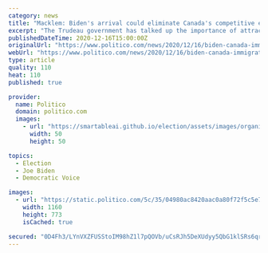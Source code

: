 ```yaml
---
category: news
title: "Macklem: Biden's arrival could eliminate Canada's competitive edge on immigration"
excerpt: "The Trudeau government has talked up the importance of attracting top global talent as part of its pursuit of stronger economic growth."
publishedDateTime: 2020-12-16T15:00:00Z
originalUrl: "https://www.politico.com/news/2020/12/16/biden-canada-immigration-445784"
webUrl: "https://www.politico.com/news/2020/12/16/biden-canada-immigration-445784"
type: article
quality: 110
heat: 110
published: true

provider:
  name: Politico
  domain: politico.com
  images:
    - url: "https://smartableai.github.io/election/assets/images/organizations/politico.com-50x50.jpg"
      width: 50
      height: 50

topics:
  - Election
  - Joe Biden
  - Democratic Voice

images:
  - url: "https://static.politico.com/5c/35/04980ac8420aac0a80f72f5c5e79/201209-krotoszynski-biden-ap.jpg"
    width: 1160
    height: 773
    isCached: true

secured: "0D4Fh3/LYnVXZFUSStoIM98hZ1l7pQOVb/uCsRJh5DeXUdyy5QbG1klSRs6qrqgPI5vAVCCcXfu4mrqekonTRQmWF6uYqLdQC1NwGCBolGJFEx+iwL1gUqz33+Io2zD/02w14aGgMP/lObB6AecfpdeNCOKM8axWLSCpMV+lrRALbNeNYaJa7j5lvFDfTdX4qnfQRr90DkagqXqagXqdQ6p0IH0SIWWKGTSL420NZZyPXqWGfd8KQAtbFe3u29QbeqeTske46/qyvKdBK+EzwnPMEfBYApM8sI1pUqJPKQ4WYtzj3FDcdEkosF/DYB1IgGX+llH9ChvzX0a/sftNPHst1n6s8p/ks6FJ1tCWY4o=;xw8autZcfmxkMNl60xMZxA=="
---
```


